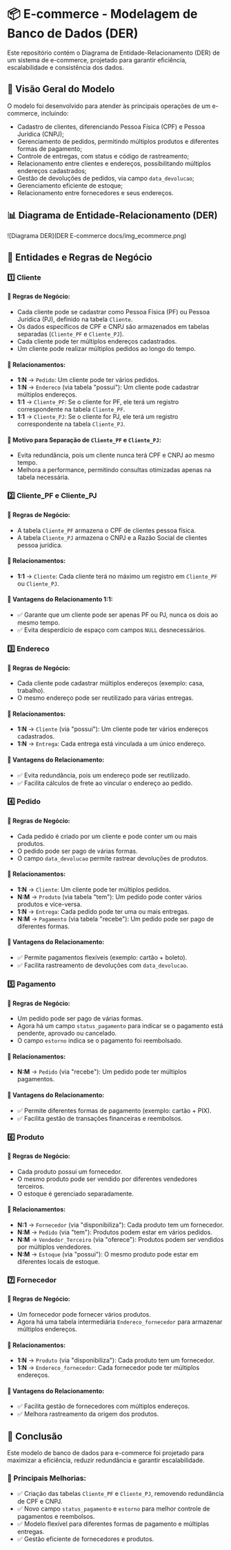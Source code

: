 # 📦 E-commerce - Modelagem de Banco de Dados (DER)

Este repositório contém o Diagrama de Entidade-Relacionamento (DER) de um sistema de e-commerce, projetado para garantir eficiência, escalabilidade e consistência dos dados.

## 📌 Visão Geral do Modelo

O modelo foi desenvolvido para atender às principais operações de um e-commerce, incluindo:

- Cadastro de clientes, diferenciando Pessoa Física (CPF) e Pessoa Jurídica (CNPJ);
- Gerenciamento de pedidos, permitindo múltiplos produtos e diferentes formas de pagamento;
- Controle de entregas, com status e código de rastreamento;
- Relacionamento entre clientes e endereços, possibilitando múltiplos endereços cadastrados;
- Gestão de devoluções de pedidos, via campo `data_devolucao`;
- Gerenciamento eficiente de estoque;
- Relacionamento entre fornecedores e seus endereços.

## 📊 Diagrama de Entidade-Relacionamento (DER)

![Diagrama DER](DER E-commerce docs/img_ecommerce.png)

## 📍 Entidades e Regras de Negócio

### 1️⃣ Cliente

#### 📌 Regras de Negócio:

- Cada cliente pode se cadastrar como Pessoa Física (PF) ou Pessoa Jurídica (PJ), definido na tabela `Cliente`.
- Os dados específicos de CPF e CNPJ são armazenados em tabelas separadas (`Cliente_PF` e `Cliente_PJ`).
- Cada cliente pode ter múltiplos endereços cadastrados.
- Um cliente pode realizar múltiplos pedidos ao longo do tempo.

#### 📌 Relacionamentos:

- **1:N** → `Pedido`: Um cliente pode ter vários pedidos.
- **1:N** → `Endereco` (via tabela "possui"): Um cliente pode cadastrar múltiplos endereços.
- **1:1** → `Cliente_PF`: Se o cliente for PF, ele terá um registro correspondente na tabela `Cliente_PF`.
- **1:1** → `Cliente_PJ`: Se o cliente for PJ, ele terá um registro correspondente na tabela `Cliente_PJ`.

#### 📌 Motivo para Separação de `Cliente_PF` e `Cliente_PJ`:

- Evita redundância, pois um cliente nunca terá CPF e CNPJ ao mesmo tempo.
- Melhora a performance, permitindo consultas otimizadas apenas na tabela necessária.

### 2️⃣ Cliente_PF e Cliente_PJ

#### 📌 Regras de Negócio:

- A tabela `Cliente_PF` armazena o CPF de clientes pessoa física.
- A tabela `Cliente_PJ` armazena o CNPJ e a Razão Social de clientes pessoa jurídica.

#### 📌 Relacionamentos:

- **1:1** → `Cliente`: Cada cliente terá no máximo um registro em `Cliente_PF` ou `Cliente_PJ`.

#### 📌 Vantagens do Relacionamento 1:1:

- ✅ Garante que um cliente pode ser apenas PF ou PJ, nunca os dois ao mesmo tempo.
- ✅ Evita desperdício de espaço com campos `NULL` desnecessários.

### 3️⃣ Endereco

#### 📌 Regras de Negócio:

- Cada cliente pode cadastrar múltiplos endereços (exemplo: casa, trabalho).
- O mesmo endereço pode ser reutilizado para várias entregas.

#### 📌 Relacionamentos:

- **1:N** → `Cliente` (via "possui"): Um cliente pode ter vários endereços cadastrados.
- **1:N** → `Entrega`: Cada entrega está vinculada a um único endereço.

#### 📌 Vantagens do Relacionamento:

- ✅ Evita redundância, pois um endereço pode ser reutilizado.
- ✅ Facilita cálculos de frete ao vincular o endereço ao pedido.

### 4️⃣ Pedido

#### 📌 Regras de Negócio:

- Cada pedido é criado por um cliente e pode conter um ou mais produtos.
- O pedido pode ser pago de várias formas.
- O campo `data_devolucao` permite rastrear devoluções de produtos.

#### 📌 Relacionamentos:

- **1:N** → `Cliente`: Um cliente pode ter múltiplos pedidos.
- **N:M** → `Produto` (via tabela "tem"): Um pedido pode conter vários produtos e vice-versa.
- **1:N** → `Entrega`: Cada pedido pode ter uma ou mais entregas.
- **N:M** → `Pagamento` (via tabela "recebe"): Um pedido pode ser pago de diferentes formas.

#### 📌 Vantagens do Relacionamento:

- ✅ Permite pagamentos flexíveis (exemplo: cartão + boleto).
- ✅ Facilita rastreamento de devoluções com `data_devolucao`.

### 5️⃣ Pagamento

#### 📌 Regras de Negócio:

- Um pedido pode ser pago de várias formas.
- Agora há um campo `status_pagamento` para indicar se o pagamento está pendente, aprovado ou cancelado.
- O campo `estorno` indica se o pagamento foi reembolsado.

#### 📌 Relacionamentos:

- **N:M** → `Pedido` (via "recebe"): Um pedido pode ter múltiplos pagamentos.

#### 📌 Vantagens do Relacionamento:

- ✅ Permite diferentes formas de pagamento (exemplo: cartão + PIX).
- ✅ Facilita gestão de transações financeiras e reembolsos.

### 6️⃣ Produto

#### 📌 Regras de Negócio:

- Cada produto possui um fornecedor.
- O mesmo produto pode ser vendido por diferentes vendedores terceiros.
- O estoque é gerenciado separadamente.

#### 📌 Relacionamentos:

- **N:1** → `Fornecedor` (via "disponibiliza"): Cada produto tem um fornecedor.
- **N:M** → `Pedido` (via "tem"): Produtos podem estar em vários pedidos.
- **N:M** → `Vendedor_Terceiro` (via "oferece"): Produtos podem ser vendidos por múltiplos vendedores.
- **N:M** → `Estoque` (via "possui"): O mesmo produto pode estar em diferentes locais de estoque.

### 7️⃣ Fornecedor

#### 📌 Regras de Negócio:

- Um fornecedor pode fornecer vários produtos.
- Agora há uma tabela intermediária `Endereco_fornecedor` para armazenar múltiplos endereços.

#### 📌 Relacionamentos:

- **1:N** → `Produto` (via "disponibiliza"): Cada produto tem um fornecedor.
- **1:N** → `Endereco_fornecedor`: Cada fornecedor pode ter múltiplos endereços.

#### 📌 Vantagens do Relacionamento:

- ✅ Facilita gestão de fornecedores com múltiplos endereços.
- ✅ Melhora rastreamento da origem dos produtos.

## 🚀 Conclusão

Este modelo de banco de dados para e-commerce foi projetado para maximizar a eficiência, reduzir redundância e garantir escalabilidade.

### 🔹 Principais Melhorias:

- ✅ Criação das tabelas `Cliente_PF` e `Cliente_PJ`, removendo redundância de CPF e CNPJ.
- ✅ Novo campo `status_pagamento` e `estorno` para melhor controle de pagamentos e reembolsos.
- ✅ Modelo flexível para diferentes formas de pagamento e múltiplas entregas.
- ✅ Gestão eficiente de fornecedores e produtos.
